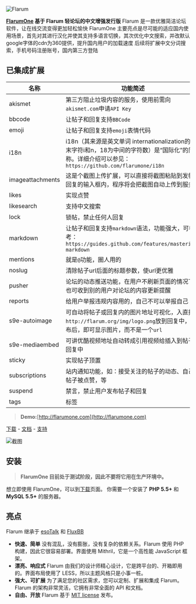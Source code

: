 ![Flarum](http://flarum.org/img/logo.png)

**[FlarumOne](http://flarumone.com) 基于 Flarum 轻论坛的中文增强发行版**
Flarum 是一款优雅简洁论坛软件，让在线交流变得更加轻松愉快
FlarumOne 主要亮点是尽可能的适应国内使用场景，首先对其进行汉化并使其支持多语言切换，其次优化中文搜索，并改默认google字体的cdn为360提供，提升国内用户的加载速度
后续将扩展中文分词搜索，手机号码注册账号，国内第三方登陆

## 已集成扩展
名称 | 功能简述
------------ | -------------
akismet | 第三方阻止垃圾内容的服务，使用前需向`akismet.com`申请`API Key`
bbcode | 让帖子和回复支持`BBCode`
emoji | 让帖子和回复支持`emoji`表情代码
i18n | i18n（其来源是英文单词 internationalization的首末字符i和n，18为中间的字符数）是“国际化”的简称。详细介绍可以参见：`https://github.com/flarumone/i18n`
imageattachments | 这是个截图上传扩展，可以直接将截图粘贴到发帖和回复的输入框内，程序将会把截图自动上传到服务器
likes | 实现点赞
likesearch | 支持中文搜索
lock | 锁帖，禁止任何人回复
markdown | 让帖子和回复支持`markdown`语法，功能强大，可参考：`https://guides.github.com/features/mastering-markdown`
mentions | 就是`@`功能，圈人用的
noslug | 清除帖子url后面的标题参数，使url更优雅
pusher | 论坛的动态推送功能，在用户不刷新页面的情况下，也可收到别的用户对论坛的内容更新提醒
reports | 给用户举报违规内容用的，自己不可以举报自己
s9e-autoimage | 可自动将帖子或回复内的图片地址可视化，入直接将`http://flarum.org/img/logo.png`放到回复中，发布后，即可显示图片，而不是一个`url`
s9e-mediaembed | 可讲优酷视频地址自动转成引用视频给插入到帖子或回复中
sticky | 实现帖子顶置
subscriptions | 站内通知功能，如：接受关注的帖子的动态、自己的帖子被点赞，等
suspend | 禁言，禁止用户发布帖子和回复
tags | 标签

> **Demo:**[http://flarumone.com](http://flarumone.com)

[下载](https://github.com/flarumone/flarumone/releases) - [文档](http://php.szlt.net/flarum/index.html) - [支持](http://flarumone.com)

![截图](http://flarum.org/img/screenshot.png)

## 安装
> **FlarumOne 目前处于测试阶段，因此不要将它用在生产环境中。**

想立即使用 FlarumOne，可以到[下载](https://github.com/flarumone/flarumone/releases)页面。
你需要一个安装了 **PHP 5.5+** 和 **MySQL 5.5+** 的服务器。

## 亮点
Flarum 继承于 [esoTalk](http://esotalk.org) 和 [FluxBB](http://fluxbb.org)
- **快速、简单** 没有混乱，没有膨胀，没有复杂的依赖关系。Flarum 使用 PHP 构建，因此它很容易部署。界面使用 Mithril，它是一个高性能 JavaScript 框架。
- **漂亮、响应式** Flarum 由我们的设计师精心设计，它是跨平台的、开箱即用的。界面布局使用了 LESS，所以主题风格只是小事一桩。
- **强大、可扩展** 为了满足您的社区需求，您可以定制、扩展和集成 Flarum。Flarum 的架构非常灵活，它拥有非常全面的 API 和文档。
- **自由、开放** Flarum 基于 [MIT license](https://github.com/flarum/flarum/blob/master/LICENSE) 发布。


